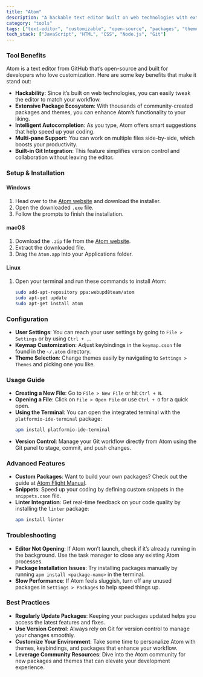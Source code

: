 ```yaml
---
title: "Atom"
description: "A hackable text editor built on web technologies with extensive customization options, ideal for developers seeking flexibility and community-driven enhancements."
category: "tools"
tags: ["text-editor", "customizable", "open-source", "packages", "themes", "git-integration", "cross-platform"]
tech_stack: ["JavaScript", "HTML", "CSS", "Node.js", "Git"]
---
```


### Tool Benefits
Atom is a text editor from GitHub that’s open-source and built for developers who love customization. Here are some key benefits that make it stand out:

- **Hackability**: Since it’s built on web technologies, you can easily tweak the editor to match your workflow.
- **Extensive Package Ecosystem**: With thousands of community-created packages and themes, you can enhance Atom’s functionality to your liking.
- **Intelligent Autocompletion**: As you type, Atom offers smart suggestions that help speed up your coding.
- **Multi-pane Support**: You can work on multiple files side-by-side, which boosts your productivity.
- **Built-in Git Integration**: This feature simplifies version control and collaboration without leaving the editor.

### Setup & Installation
#### Windows
1. Head over to the [Atom website](https://atom.io/) and download the installer.
2. Open the downloaded `.exe` file.
3. Follow the prompts to finish the installation.

#### macOS
1. Download the `.zip` file from the [Atom website](https://atom.io/).
2. Extract the downloaded file.
3. Drag the `Atom.app` into your Applications folder.

#### Linux
1. Open your terminal and run these commands to install Atom:
   ```bash
   sudo add-apt-repository ppa:webupd8team/atom
   sudo apt-get update
   sudo apt-get install atom
   ```

### Configuration
- **User Settings**: You can reach your user settings by going to `File > Settings` or by using `Ctrl + ,`.
- **Keymap Customization**: Adjust keybindings in the `keymap.cson` file found in the `~/.atom` directory.
- **Theme Selection**: Change themes easily by navigating to `Settings > Themes` and picking one you like.

### Usage Guide
- **Creating a New File**: Go to `File > New File` or hit `Ctrl + N`.
- **Opening a File**: Click on `File > Open File` or use `Ctrl + O` for a quick open.
- **Using the Terminal**: You can open the integrated terminal with the `platformio-ide-terminal` package:
  ```bash
  apm install platformio-ide-terminal
  ```
- **Version Control**: Manage your Git workflow directly from Atom using the Git panel to stage, commit, and push changes.

### Advanced Features
- **Custom Packages**: Want to build your own packages? Check out the guide at [Atom Flight Manual](https://flight-manual.atom.io/hacking/).
- **Snippets**: Speed up your coding by defining custom snippets in the `snippets.cson` file.
- **Linter Integration**: Get real-time feedback on your code quality by installing the `linter` package:
  ```bash
  apm install linter
  ```

### Troubleshooting
- **Editor Not Opening**: If Atom won’t launch, check if it’s already running in the background. Use the task manager to close any existing Atom processes.
- **Package Installation Issues**: Try installing packages manually by running `apm install <package-name>` in the terminal.
- **Slow Performance**: If Atom feels sluggish, turn off any unused packages in `Settings > Packages` to help speed things up.

### Best Practices
- **Regularly Update Packages**: Keeping your packages updated helps you access the latest features and fixes.
- **Use Version Control**: Always rely on Git for version control to manage your changes smoothly.
- **Customize Your Environment**: Take some time to personalize Atom with themes, keybindings, and packages that enhance your workflow.
- **Leverage Community Resources**: Dive into the Atom community for new packages and themes that can elevate your development experience.